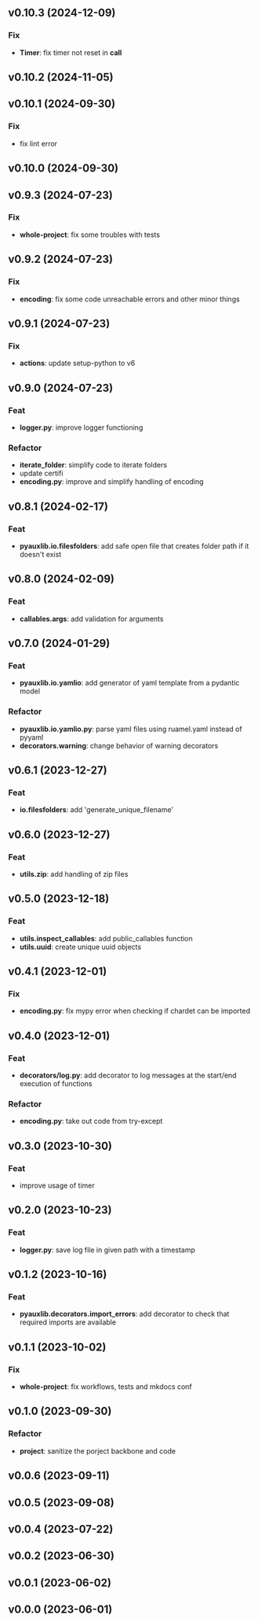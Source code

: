 ## v0.10.3 (2024-12-09)

### Fix

- **Timer**: fix timer not reset in __call__

## v0.10.2 (2024-11-05)

## v0.10.1 (2024-09-30)

### Fix

- fix lint error

## v0.10.0 (2024-09-30)

## v0.9.3 (2024-07-23)

### Fix

- **whole-project**: fix some troubles with tests

## v0.9.2 (2024-07-23)

### Fix

- **encoding**: fix some code unreachable errors and other minor things

## v0.9.1 (2024-07-23)

### Fix

- **actions**: update setup-python to v6

## v0.9.0 (2024-07-23)

### Feat

- **logger.py**: improve logger functioning

### Refactor

- **iterate_folder**: simplify code to iterate folders
- update certifi
- **encoding.py**: improve and simplify handling of encoding

## v0.8.1 (2024-02-17)

### Feat

- **pyauxlib.io.filesfolders**: add safe open file that creates folder path if it doesn't exist

## v0.8.0 (2024-02-09)

### Feat

- **callables.args**: add validation for arguments

## v0.7.0 (2024-01-29)

### Feat

- **pyauxlib.io.yamlio**: add generator of yaml template from a pydantic model

### Refactor

- **pyauxlib.io.yamlio.py**: parse yaml files using ruamel.yaml instead of pyyaml
- **decorators.warning**: change behavior of warning decorators

## v0.6.1 (2023-12-27)

### Feat

- **io.filesfolders**: add 'generate_unique_filename'

## v0.6.0 (2023-12-27)

### Feat

- **utils.zip**: add handling of zip files

## v0.5.0 (2023-12-18)

### Feat

- **utils.inspect_callables**: add public_callables function
- **utils.uuid**: create unique uuid objects

## v0.4.1 (2023-12-01)

### Fix

- **encoding.py**: fix mypy error when checking if chardet can be imported

## v0.4.0 (2023-12-01)

### Feat

- **decorators/log.py**: add decorator to log messages at the start/end execution of functions

### Refactor

- **encoding.py**: take out code from try-except

## v0.3.0 (2023-10-30)

### Feat

- improve usage of timer

## v0.2.0 (2023-10-23)

### Feat

- **logger.py**: save log file in given path with a timestamp

## v0.1.2 (2023-10-16)

### Feat

- **pyauxlib.decorators.import_errors**: add decorator to check that required imports are available

## v0.1.1 (2023-10-02)

### Fix

- **whole-project**: fix workflows, tests and mkdocs conf

## v0.1.0 (2023-09-30)

### Refactor

- **project**: sanitize the porject backbone and code

## v0.0.6 (2023-09-11)

## v0.0.5 (2023-09-08)

## v0.0.4 (2023-07-22)

## v0.0.2 (2023-06-30)

## v0.0.1 (2023-06-02)

## v0.0.0 (2023-06-01)
